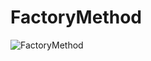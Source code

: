 # FactoryMethod

![FactoryMethod](https://user-images.githubusercontent.com/51477015/216721697-f851ebc9-2f32-48c1-910c-634d71417b31.png)
